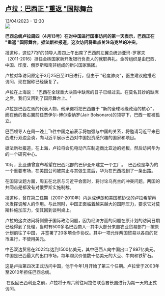 <!--1681382702000-->
[卢拉：巴西正 &quot;重返 &quot;国际舞台](https://www.rfi.fr/cn/%E5%9B%BD%E9%99%85/20230413-%E5%8D%A2%E6%8B%89-%E5%B7%B4%E8%A5%BF%E6%AD%A3-%E9%87%8D%E8%BF%94-%E5%9B%BD%E9%99%85%E8%88%9E%E5%8F%B0)
------

<div>13/04/2023 - 12:30</div><img src="https://s.rfi.fr/media/display/1a39338a-d930-11ed-92c5-005056bf30b7/w:1280/p:16x9/000_33CW297.jpg"><p><strong>巴西总统卢拉周四（4月13号）在对中国进行国事访问的第一天表示，巴西正在 "重返 "国际舞台。据法新社报道，这次访问将重点关注乌克兰的冲突。                    </strong></p><div><p><span><span><span><span><span><span><span>报道称，这位</span></span></span><span><span><span>77</span></span></span><span><span><span>岁的领导人周四上午出席了巴西前左翼总统迪亚玛</span></span></span><span><span><span>-</span></span></span><span><span><span>罗塞夫（</span></span></span><span><span><span>2011-2016</span></span></span><span><span><span>）担任金砖国家新开发银行负责人的就职典礼。金砖组织是由巴西、中国、印度、俄罗斯和南非组成的新兴国家集团。</span></span></span></span></span></span></span></p><p><span><span><span><span><span><span><span>卢拉对华访问原定于</span></span></span><span><span><span>3</span></span></span><span><span><span>月</span></span></span><span><span><span>25</span></span></span><span><span><span>日至</span></span></span><span><span><span>31</span></span></span><span><span><span>日进行，但由于</span></span></span><span><span><span> "</span></span></span><span><span><span>轻度肺炎</span></span></span><span><span><span>"</span></span></span><span><span><span>，医生建议他推迟访问，现在据称已经康复了。</span></span></span></span></span></span></span></p><p><span><span><span><span><span><span><span>卢拉在上海说：</span></span></span><span><span><span> "</span></span></span><span><span><span>巴西在全球重大决策中缺席的日子已经过去。在莫名其妙的缺席之后，我们又回到了国际舞台上。</span></span></span><span><span><span>"</span></span></span></span></span></span></span></p><p><span><span><span><span><span><span><span>卢拉是巴西左派的代表人物，他承诺将把巴西置于</span></span></span><span><span><span> "</span></span></span><span><span><span>新的全球地缘政治的核心</span></span></span><span><span><span>"</span></span></span><span><span><span>，而在他的极右翼前任贾伊尔</span></span></span><span><span><span>-</span></span></span><span><span><span>博尔索纳罗</span></span></span><span><span><span>(Jair Bolsonaro)的领导下，巴西一度被孤立。</span></span></span></span></span></span></span></p><p><span><span><span><span><span><span><span>巴西领导人在周一晚上飞往中国之前表示将加强与中国的关系，将邀请习近平来巴西进行双边会谈，向习近平展示巴西对中国投资感兴趣的国家和项目。</span></span></span></span></span></span></span></p><p><span><span><span><span><span><span><span>据法新社报道，</span></span></span><span><span><span>在上海，卢拉将会见电动汽车制造商比亚迪的老板，然后访问华为的一个研究中心。</span></span></span></span></span></span></span></p><p><span><span><span><span><span><span><span>10</span></span></span><span><span><span>月，比亚迪曾宣布希望在巴西北部的巴伊亚州建立一个工厂。</span></span></span>  <span><span><span>巴西也是华为的一个重要市场，在美国公司被禁止与其做生意后，华为在巴西找到了一条出路。</span></span></span></span></span></span></span></p><p><span><span><span><span><span><span><span>在国际议题方面，周五在北京与习近平会面时，将讨论乌克兰的冲突问题。两国的共同点是都没有对俄罗斯实施制裁。</span></span></span></span></span></span></span></p><p><span><span><span><span><span><span><span>报道称，曾在第二任期（</span></span></span><span><span><span>2007-2010</span></span></span><span><span><span>年）内达成伊朗和美国核协议的卢拉希望再次发挥调解人的作用。与此同时，中国正面临着越来越大的国际压力，要求它对莫斯科施加压力，使其回到谈判桌上。</span></span></span></span></span></span></span></p><p><span><span><span><span><span><span><span>卢拉的这次访问将侧重于国际政治问题，因为经济方面的问题在原计划的访问日期已经得到了处理，当时有500</span></span></span><span><span><span>多名巴西商人</span></span></span><span><span><span>--</span></span></span><span><span><span>其中大部分来自农业贸易部门</span></span></span><span><span><span>—</span></span></span><span><span><span>按原计划前往了中国，</span></span></span> 并<span><span><span>签署了</span></span></span><span><span><span>20</span></span></span><span><span><span>多项合作协议。其中一项允许两国贸易以各自的货币进行，不使用美元。</span></span></span></span></span></span></span></p><p><span><span><span><span><span><span><span>中巴双边贸易在</span></span></span><span><span><span>2022</span></span></span><span><span><span>年达到</span></span></span><span><span><span>1500</span></span></span><span><span><span>亿美元，其中巴西人向中国出口了</span></span></span><span><span><span>897亿美元。中国是巴西最大的出口市场，每年购买价值数十亿美元的大豆、牛肉和铁矿石。</span></span></span></span></span></span></span></p><p><span><span><span><span><span><span><span>这是卢拉第四次正式访问中国，他于今年</span></span></span><span><span><span>1</span></span></span><span><span><span>月开始了第三个任期。卢拉曾于</span></span></span><span><span><span>2003</span></span></span><span><span><span>年至</span></span></span><span><span><span>2010</span></span></span><span><span><span>年担任巴西总统。</span></span></span></span></span></span></span></p><p><span><span><span><span> <span><span><span>在返回巴西利亚之前，卢拉将于周六前往阿拉伯联合酋长国进行为期一天的正式访问。</span></span></span></span></span></span></span></p><div data-selfpromo-newsletter></div><div data-selfpromo-app></div></div>
